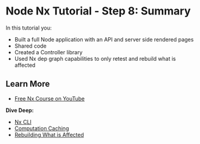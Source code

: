 # Node Nx Tutorial - Step 8: Summary

In this tutorial you:

- Built a full Node application with an API and server side rendered pages
- Shared code
- Created a Controller library
- Used Nx dep graph capabilities to only retest and rebuild what is affected

## Learn More

- [Free Nx Course on YouTube](https://www.youtube.com/watch?time_continue=49&v=2mYLe9Kp9VM&feature=emb_logo)

**Dive Deep:**

- [Nx CLI](/{{framework}}/getting-started/nx-cli)
- [Computation Caching](/{{framework}}/core-concepts/computation-caching)
- [Rebuilding What is Affected](/{{framework}}/core-concepts/affected)
